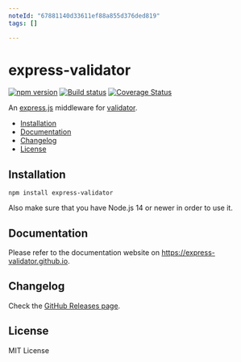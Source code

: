 ```yaml
---
noteId: "67881140d33611ef88a855d376ded819"
tags: []

---
```


# express-validator

[![npm version](https://img.shields.io/npm/v/express-validator.svg)](https://www.npmjs.com/package/express-validator)
[![Build status](https://github.com/express-validator/express-validator/actions/workflows/ci.yml/badge.svg)](https://github.com/express-validator/express-validator/actions/workflows/ci.yml)
[![Coverage Status](https://img.shields.io/coveralls/express-validator/express-validator.svg)](https://coveralls.io/github/express-validator/express-validator?branch=master)

An [express.js](https://github.com/visionmedia/express) middleware for
[validator](https://github.com/validatorjs/validator.js).

- [Installation](#installation)
- [Documentation](#documentation)
- [Changelog](#changelog)
- [License](#license)

## Installation

```
npm install express-validator
```

Also make sure that you have Node.js 14 or newer in order to use it.

## Documentation

Please refer to the documentation website on https://express-validator.github.io.

## Changelog

Check the [GitHub Releases page](https://github.com/express-validator/express-validator/releases).

## License

MIT License
